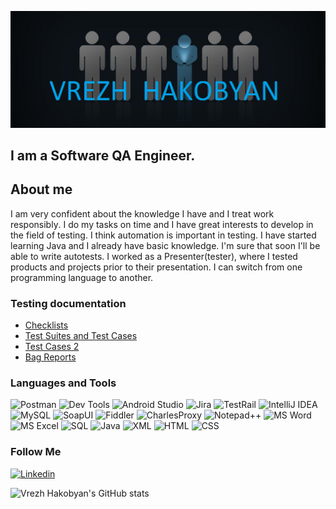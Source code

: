 ![Header](https://github.com/Vrezhhakobyan1/Vrezhhakobyan1/blob/main/assets/header.png)

## I am a Software QA Engineer.

## About me
I am very confident about the knowledge I have and I treat work responsibly․ I do my tasks
on time and I have great interests to develop in the field of testing. I think automation is
important in testing. I have started learning Java and I already have basic knowledge. I'm
sure that soon I'll be able to write autotests. I worked as a Presenter(tester), where I tested
products and projects prior to their presentation. I can switch from one programming
language to another.

### Testing documentation
- [Checklists](https://github.com/Vrezhhakobyan1/Testing-Checklists)
- [Test Suites and Test Cases ](https://github.com/Vrezhhakobyan1/Test-Suites-and-Test-Cases)
- [Test Cases 2](https://github.com/Vrezhhakobyan1/Test-Cases-2)
- [Bag Reports](https://github.com/Vrezhhakobyan1/Bag-Reports)


### Languages and  Tools 
![Postman](https://img.shields.io/badge/-Postman-black?style=for-the-badge&logo=postman)
![Dev Tools](https://img.shields.io/badge/-DevTools-black?style=for-the-badge&logo=googlechrome)
![Android Studio](https://img.shields.io/badge/-AndroidStudio-black?style=for-the-badge&logo=androidstudio)
![Jira](https://img.shields.io/badge/-Jira-black?style=for-the-badge&logo=Jira&logoColor=blue)
![TestRail](https://img.shields.io/badge/-TestRail-black?style=for-the-badge&logo=testrail)
![IntelliJ IDEA](https://img.shields.io/badge/-IntelliJIDEA-black?style=for-the-badge&logo=IntelliJIDEA)
![MySQL](https://img.shields.io/badge/-MySQL-black?style=for-the-badge&logo=MySQL)
![SoapUI](https://img.shields.io/badge/-SoapUI-black?style=for-the-badge)
![Fiddler](https://img.shields.io/badge/-Fiddler-black?style=for-the-badge)
![CharlesProxy](https://img.shields.io/badge/-CharlesProxy-black?style=for-the-badge)
![Notepad++](https://img.shields.io/badge/-Notepad++-black?style=for-the-badge&logo=notepad%2b%2b)
![MS Word](https://img.shields.io/badge/-MSWord-black?style=for-the-badge&logo=microsoftWord&logoColor=blue)
![MS Excel](https://img.shields.io/badge/-MSExcel-black?style=for-the-badge&logo=microsoftexcel&logoColor=green)
![SQL](https://img.shields.io/badge/-SQL-black?style=for-the-badge)
![Java](https://img.shields.io/badge/-Java-black?style=for-the-badge)
![XML](https://img.shields.io/badge/-XML-black?style=for-the-badge)
![HTML](https://img.shields.io/badge/-HTML-black?style=for-the-badge&)
![CSS](https://img.shields.io/badge/-Css-black?style=for-the-badge)

### Follow Me
[![Linkedin](https://img.shields.io/badge/-Linkedin-black?style=for-the-badge&logo=linkedin&logoColor=blue)](https://www.linkedin.com/in/-hakobyan/)

![Vrezh Hakobyan's GitHub stats](https://github-readme-stats.vercel.app/api?username=Vrezhhakobyan1&hide=stars,prs,contribs&show_icons=true)